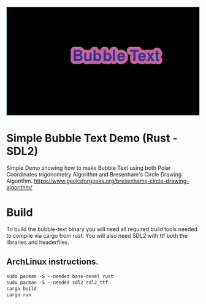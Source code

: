 ![Screenshot](../screenshot.png)

# Simple Bubble Text Demo (Rust - SDL2)
Simple Demo showing how to make Bubble Text using both Polar Coordinates trigonometry Algorithm and Bresenham's Circle Drawing Algorithm. https://www.geeksforgeeks.org/bresenhams-circle-drawing-algorithm/

# Build
To build the bubble-text binary you will need all required build tools needed to compile via cargo from rust. You will also need SDL2 with ttf both the libraries and headerfiles.

## ArchLinux instructions.

    sudo pacman -S --needed base-devel rust
    sudo pacman -S --needed sdl2 sdl2_ttf
    cargo build
    cargo run
